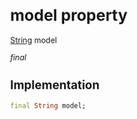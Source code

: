 


# model property






[String](https://api.dart.dev/stable/2.12.3/dart-core/String-class.html) model
  
_final_






## Implementation

```dart
final String model;


```







